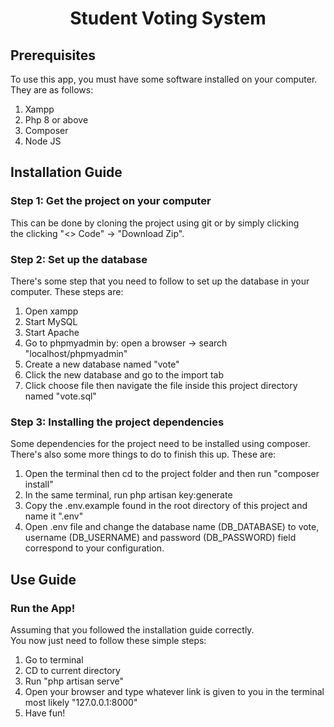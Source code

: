 <center>
    <h1>Student Voting System</h1>
</center>

<h2>Prerequisites</h2>
<p>To use this app, you must have some software installed on your computer. They are as follows:</p>

<ol>
    <li>Xampp</li>
    <li>Php 8 or above</li>
    <li>Composer</li>
    <li>Node JS</li>
</ol>

<h2>Installation Guide</h2>
<h3>Step 1: Get the project on your computer</h3>
    <p>This can be done by cloning the project using git or by simply clicking <br/>
    the clicking "<> Code" -> "Download Zip".</p>
        
<h3>Step 2: Set up the database </h3>
    <p>There's some step that you need to follow to set up the database in your computer. These steps are: </p>
    <ol>
    <li>Open xampp</li>
    <li>Start MySQL</li>
    <li>Start Apache</li>
    <li>Go to phpmyadmin by: open a browser -> search "localhost/phpmyadmin"</li>
    <li>Create a new database named "vote"</li>
    <li>Click the new database and go to the import tab</li>
    <li>Click choose file then navigate the file inside this project directory named "vote.sql"</li>
    </ol>
    
<h3>Step 3: Installing the project dependencies</h3>
    <p>Some dependencies for the project need to be installed using composer. <br/>There's also some more things to do to finish this up. These are:  </p>
    <ol>
    <li>Open the terminal then cd to the project folder and then run "composer install"</li>
    <li>In the same terminal, run php artisan key:generate</li>
    <li>Copy the .env.example found in the root directory of this project and name it ".env"</li>
    <li>Open .env file and change the database name (DB_DATABASE) to vote, username (DB_USERNAME) and password (DB_PASSWORD) field correspond to your configuration.</li>
    </ol>

<h2>Use Guide</h2>
<h3>Run the App!</h3>
<p>Assuming that you followed the installation guide correctly. <br/> You now just need to follow these simple steps:</p>
<ol>
    <li>Go to terminal</li>
    <li>CD to current directory</li>
    <li>Run "php artisan serve"</li>
    <li>Open your browser and type whatever link is given to you in the terminal most likely "127.0.0.1:8000"</li>
    <li>Have fun!</li>
</ol>
